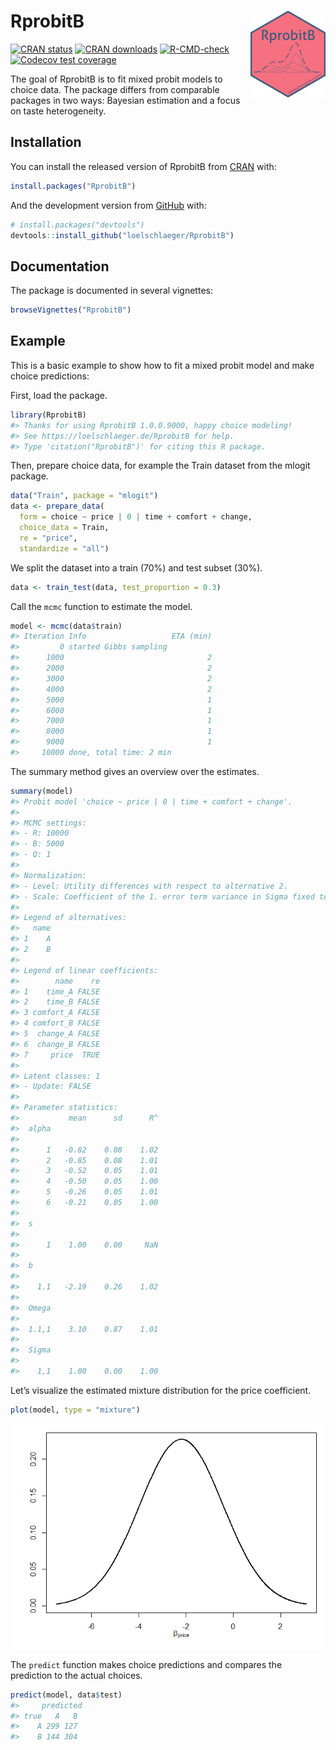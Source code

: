 
<!-- README.md is generated from README.Rmd. Please edit that file -->

# RprobitB <img src="man/figures/logo.png" align="right" alt="" width="120" />

<!-- badges: start -->

[![CRAN
status](https://www.r-pkg.org/badges/version-last-release/RprobitB)](https://www.r-pkg.org/badges/version-last-release/RprobitB)
[![CRAN
downloads](https://cranlogs.r-pkg.org/badges/grand-total/RprobitB)](https://cranlogs.r-pkg.org/badges/grand-total/RprobitB)
[![R-CMD-check](https://github.com/loelschlaeger/RprobitB/workflows/R-CMD-check/badge.svg)](https://github.com/loelschlaeger/RprobitB/actions)
[![Codecov test
coverage](https://codecov.io/gh/loelschlaeger/RprobitB/branch/main/graph/badge.svg)](https://app.codecov.io/gh/loelschlaeger/RprobitB?branch=main)
<!-- badges: end -->

The goal of RprobitB is to fit mixed probit models to choice data. The
package differs from comparable packages in two ways: Bayesian
estimation and a focus on taste heterogeneity.

## Installation

You can install the released version of RprobitB from
[CRAN](https://CRAN.R-project.org) with:

``` r
install.packages("RprobitB")
```

And the development version from [GitHub](https://github.com/) with:

``` r
# install.packages("devtools")
devtools::install_github("loelschlaeger/RprobitB")
```

## Documentation

The package is documented in several vignettes:

``` r
browseVignettes("RprobitB")
```

## Example

This is a basic example to show how to fit a mixed probit model and make
choice predictions:

First, load the package.

``` r
library(RprobitB)
#> Thanks for using RprobitB 1.0.0.9000, happy choice modeling!
#> See https://loelschlaeger.de/RprobitB for help.
#> Type 'citation("RprobitB")' for citing this R package.
```

Then, prepare choice data, for example the Train dataset from the mlogit
package.

``` r
data("Train", package = "mlogit")
data <- prepare_data(
  form = choice ~ price | 0 | time + comfort + change,
  choice_data = Train,
  re = "price",
  standardize = "all")
```

We split the dataset into a train (70%) and test subset (30%).

``` r
data <- train_test(data, test_proportion = 0.3)
```

Call the `mcmc` function to estimate the model.

``` r
model <- mcmc(data$train)
#> Iteration Info                   ETA (min)
#>         0 started Gibbs sampling          
#>      1000                                2
#>      2000                                2
#>      3000                                2
#>      4000                                2
#>      5000                                1
#>      6000                                1
#>      7000                                1
#>      8000                                1
#>      9000                                1
#>     10000 done, total time: 2 min
```

The summary method gives an overview over the estimates.

``` r
summary(model)
#> Probit model 'choice ~ price | 0 | time + comfort + change'.
#> 
#> MCMC settings:
#> - R: 10000 
#> - B: 5000 
#> - Q: 1 
#> 
#> Normalization:
#> - Level: Utility differences with respect to alternative 2.
#> - Scale: Coefficient of the 1. error term variance in Sigma fixed to 1.
#> 
#> Legend of alternatives:
#>   name
#> 1    A
#> 2    B
#> 
#> Legend of linear coefficients:
#>        name    re
#> 1    time_A FALSE
#> 2    time_B FALSE
#> 3 comfort_A FALSE
#> 4 comfort_B FALSE
#> 5  change_A FALSE
#> 6  change_B FALSE
#> 7     price  TRUE
#> 
#> Latent classes: 1 
#> - Update: FALSE 
#> 
#> Parameter statistics:
#>           mean      sd      R^
#>  alpha
#>                               
#>      1   -0.82    0.08    1.02
#>      2   -0.85    0.08    1.01
#>      3   -0.52    0.05    1.01
#>      4   -0.50    0.05    1.00
#>      5   -0.26    0.05    1.01
#>      6   -0.21    0.05    1.00
#> 
#>  s
#>                               
#>      1    1.00    0.00     NaN
#> 
#>  b
#>                               
#>    1.1   -2.19    0.26    1.02
#> 
#>  Omega
#>                               
#>  1.1,1    3.10    0.87    1.01
#> 
#>  Sigma
#>                               
#>    1,1    1.00    0.00    1.00
```

Let’s visualize the estimated mixture distribution for the price
coefficient.

``` r
plot(model, type = "mixture")
```

![](man/figures/README-plot-1.png)<!-- -->

The `predict` function makes choice predictions and compares the
prediction to the actual choices.

``` r
predict(model, data$test)
#>     predicted
#> true   A   B
#>    A 299 127
#>    B 144 304
```
